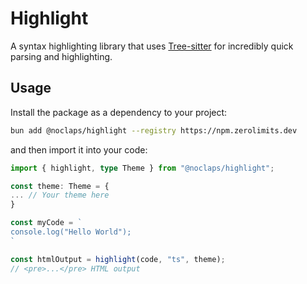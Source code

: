 # Highlight

A syntax highlighting library that uses [Tree-sitter](https://tree-sitter.github.io/tree-sitter/) for incredibly quick parsing and highlighting.

## Usage

Install the package as a dependency to your project:

```sh
bun add @noclaps/highlight --registry https://npm.zerolimits.dev
```

and then import it into your code:

```ts
import { highlight, type Theme } from "@noclaps/highlight";

const theme: Theme = {
... // Your theme here
}

const myCode = `
console.log("Hello World");
`

const htmlOutput = highlight(code, "ts", theme);
// <pre>...</pre> HTML output
```
